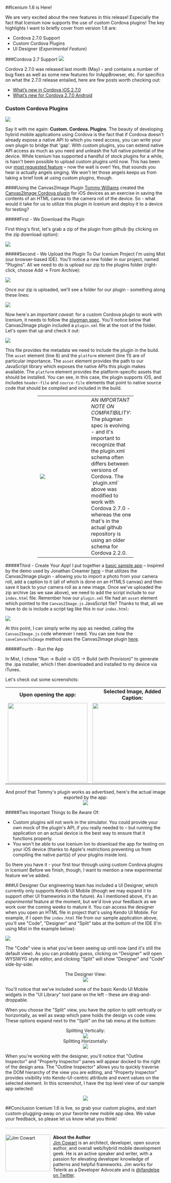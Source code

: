 ##Icenium 1.6 is Here!

We are very excited about the new features in this release! Especially the fact that Icenium now supports the use of custom Cordova plugins! The key highlights I want to briefly cover from version 1.6 are:

* Cordova 2.7.0 Support
* Custom Cordova Plugins
* UI Designer (*Experimental Feature*)

###Cordova 2.7 Support
![](./cordova_bot.png)

Cordova 2.7.0 was released last month (May) - and contains a number of bug fixes as well as some new features for InAppBrowser, etc. For specifics on what the 2.7.0 release entailed, here are few posts worth checking out:

* [What’s new in Cordova iOS 2.7.0](http://shazronatadobe.wordpress.com/2013/05/03/whats-new-in-cordova-ios-2-7-0/)
* [What’s new for Cordova 2.7.0 Android](http://webcache.googleusercontent.com/search?q=cache:lIrWprVfXV8J:www.infil00p.org/whats-new-for-cordova-2-7-0/+&cd=1&hl=en&ct=clnk&gl=us)

### Custom Cordova Plugins

![](./applause.gif)

Say it with me again: **Custom. Cordova. Plugins**. The beauty of developing hybrid mobile applications using Cordova is the fact that if Cordova doesn't already expose a native API to which you need access, you can write your own plugin to bridge that 'gap'. With custom plugins, you can extend native API access as much as you need and unleash the full native potential of the device. While Icenium has supported a handful of stock plugins for a while, is hasn't been possible to upload custom plugins until now. This has been our [most requested feature](http://feedback.telerik.com/Project/87/Feedback/Details/879-generic-phonegap-plugin-support) – now the wait is over! Yes, that sounds you hear *is* actually angels singing. We won't let those angels keeps us from taking a brief look at using custom plugins, though.

####Using the Canvas2Image Plugin
[Tommy Williams](https://twitter.com/therealdevgeeks) created the [Canvas2Image Cordova plugin](https://github.com/devgeeks/Canvas2ImagePlugin) for iOS devices as an exercise in saving the contents of an HTML canvas to the camera roll of the device. So - what would it take for us to utilize this plugin in Icenium and deploy it to a device for testing?

#####First - We Download the Plugin

First thing's first, let's grab a zip of the plugin from github (by clicking on the zip download option):

![](./c2img1.jpg)

#####Second - We Upload the Plugin To Our Icenium Project
I'm using Mist (our browser-based IDE). You'll notice a new folder in our project, named "Plugins". All we need to do is upload our zip to the plugins folder (right-click, choose Add -> From Archive):

![](./UploadCustomPlugin.jpg)

Once our zip is uploaded, we'll see a folder for our plugin - something along these lines:

![](CustomPluginFolder.jpg)

Now here's an *important caveat*: for a custom Cordova plugin to work with Icenium, it needs to follow the [plugman spec](https://github.com/apache/cordova-plugman/blob/master/plugin_spec.md). You'll notice below that Canvas2Image plugin included a `plugin.xml` file at the root of the folder. Let's open that up and check it out:

![](./plugin_xml.jpeg)

This file provides the metadata we need to include the plugin in the build. The `asset` element (line 8) and the `platform` element (line 11) are of particular importance. The `asset` element provides the path to our JavaScript library which exposes the native APIs this plugin makes available. The `platform` element provides the platform-specific assets that should be installed. You can see, in this case, the plugin supports iOS, and includes `header-file` and `source-file` elements that point to native source code that should be compiled and included in the build.

<div>
	<table style="width:60%; margin-left:auto;margin-right:auto;">
 		<tr>
 			<td width="150"><img src="./olderschema.jpg"/></td>
 			<td><em>AN IMPORTANT NOTE ON COMPATIBILITY:</em><br/>
The plugman spec is evolving - and it's important to recognize that the plugin.xml schema often differs between versions of Cordova. The `plugin.xml` above was modified to work with Cordova 2.7.0 - whereas the one that's in the actual github repository is using an older schema for Cordova 2.2.0.</td>
 		</tr>
	</table>
</div>

#####Third - Create Your App!
I put together a [basic sample app](https://github.com/ifandelse/Canvas2ImageIceniumDemo) – inspired by the demo used by Jonathan Creamer [here](
http://tech.pro/tutorial/1383/javascript-one-language-to-rule-them-all) – that utilizes the Canvas2Image plugin - allowing you to import a photo from your camera roll, add a caption to it (all of which is done on an HTML5 canvas) and then save it back to your camera roll as a new image. Once we've uploaded the zip archive (as we saw above), we need to add the script include to our `index.html` file. Remember how our `plugin.xml` file had an `asset` element which pointed to the `Canvas2Image.js` JavaScript file? Thanks to that, all we have to do is include a script tag like this in our `index.html`:

![](./scriptinclude1.jpg)

At this point, I can simply write my app as needed, calling the `Canvas2Image.js` code wherever I need. You can see how the `saveCanvasToImage` method uses the Canvas2Image plugin [here](https://github.com/ifandelse/Canvas2ImageIceniumDemo/blob/master/CustomPlugins/scripts/app.js#L119-L136).

#####Fourth - Run the App

In Mist, I chose "Run -> Build -> iOS -> Build (with Provision)" to generate the .ipa installer, which I then downloaded and installed to my device via iTunes.

Let's check out some screenshots:

<div>
<table style="margin-left:auto;margin-right:auto;">
	<tr>
		<td style="text-align: center;"><span style="font-weight: bold">Upon opening the app:</span></td>
		<td style="text-align: center;"><span style="font-weight: bold">Selected Image, Added Caption:</span></td>
	</tr>
	<tr>
		<td><img src="./c2i_app1.png" width="250" /></td>
		<td><img src="./c2i_app2.png" width="250" /></td>
	</tr>
</table>
</div>
<span style="clear:both;"></span>

<div style="margin-left:auto;margin-right:auto;text-align:center;">
	And proof that Tommy's plugin works as advertised, here's the actual image exported by the app:<br/>
	<img src="./c2i_app3.png" />
</div>

#####Two Important Things to Be Aware Of:

* Custom plugins will not work in the simulator. You could provide your own mock of the plugin's API, if you really needed to – but running the application on an actual device is the best way to ensure that it functions properly.
* You won't be able to use Icenium Ion to download the app for testing on your iOS device (thanks to Apple's restrictions preventing us from compiling the native part(s) of your plugins inside Ion).

So there you have it - your first tour through using custom Cordova plugins in Icenium! Before we finish, though, I want to mention a new experimental feature we've added.


###UI Designer
Our engineering team has included a UI Designer, which currently only supports Kendo UI Mobile (though we may expand it to support other UI frameworks in the future). As I mentioned above, it's an *experimental* feature at the moment, but we'd love your feedback as we work over the coming weeks to mature it. You can access the designer when you open an HTML file in project that's using Kendo UI Mobile. For example, if I open the `index.html` file from our sample application above, you'll see "Code", "Designer" and "Split" tabs at the bottom of the IDE (I'm using Mist in the example below):

![](./kendodesigner1.jpg)

The "Code" view is what you've been seeing up until now (and it's still the default view). As you can probably guess, clicking on "Designer" will open WYSIWYG style editor,  and clicking "Split" will show "Designer" and "Code" side-by-side:

<div style="margin-left:auto;margin-right:auto;text-align:center;">
	The Designer View:<br/>
	<img src="./kendodesigner2.jpg" />
</div>

You'll notice that we've included some of the basic Kendo UI Mobile widgets in the "UI Library" tool pane on the left - these are drag-and-droppable.

When you choose the "Split" view, you have the option to split vertically or horizontally, as well as swap which pane holds the design vs code view. These options expand next to the "Split" on the tab menu at the bottom:

<div style="margin-left:auto;margin-right:auto;text-align:center;">
	Splitting Vertically:<br/>
	<img src="./kendodesigner3.jpg" />
</div>

<div style="margin-left:auto;margin-right:auto;text-align:center;">
	Splitting Horizontally:<br/>
	<img src="./kendodesigner4.jpg" />
</div>

When you're working with the designer, you'll notice that "Outline Inspector" and "Property Inspector" panes will appear docked to the right of the design area. The "Outline Inspector" allows you to quickly traverse the DOM hierarchy of the view you are editing, and "Property Inspector" provides visibility into Kendo-UI-centric attribute and event values on the selected element. In this screenshot, I have the top level view of our sample app selected:

<div style="margin-left:auto;margin-right:auto;text-align:center;">
	<img src="./kendodesigner5.jpg" />
</div>

##Conclusion
Icenium 1.6 is live, so grab your custom plugins, and start custom-plugging-away on your favorite new mobile app idea. We value your feedback, so please let us know what you think!

<div style="padding: 20px 0px; margin-top: 20px; border-top-color: #999999; border-top-width: 1px; border-top-style: dashed;" class="author"> <img alt="Jim Cowart" style="float: left;" src="http://icenium.com/iceniumImages/default-source/blog-images/jamescowart_180.jpeg?sfvrsn=0" title="Jim Cowart" width="141" height="115" sfref="[images]3bccfef6-a963-6e48-9015-ff00002e69be" />
<p style="margin-left: 150px; margin-top: 0px;"><strong>About the Author<br />
</strong><a target="_blank" href="http://freshbrewedcode.com/jimcowart" rel="author">Jim Cowart</a> is an architect, developer, open source author, and overall web/hybrid mobile development geek. He is an active speaker and writer, with a passion for elevating developer knowledge of patterns and helpful frameworks. Jim works for Telerik as a Developer Advocate and is <a target="_blank" href="http://twitter.com/ifandelse">@ifandelse on Twitter</a>.</p>
</div>
